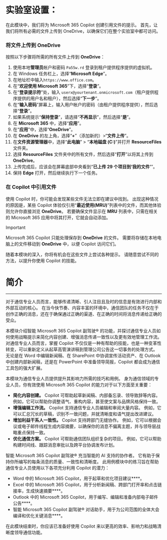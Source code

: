 # 实验室设置：

在此模块中，我们将为 Microsoft 365 Copilot 创建引用文件的提示。 首先，让我们将所有必需的文件上传到 OneDrive，以确保它们在整个实验室中都可访问。


### 将文件上传到 OneDrive

按照以下步骤将所需的所有文件上传到 **OneDrive**：

1. 使用本地**管理员**帐户和密码 `Pa55w.rd` 登录到租户提供程序提供的虚拟机。
2. 在 Windows 任务栏上，选择“**Microsoft Edge**”。
3. 在地址栏中输入`https://www.office.com`。
4. 在“**欢迎使用 Microsoft 365**”下，选择“**登录**”。
5. 在“**登录提示符**”处，输入 `userx@yourtenant.onmicrosoft.com`（租户提供程序提供的用户名和租户），然后选择“**下一步**”。
6. 在“**输入密码**”屏幕上，输入用户帐户的密码（由租户提供程序提供），然后选择“**登录**”。
7. 如果系统提示“**保持登录**”，请选择“**不再显示**”，然后选择“**是**”。
8. 在 **Microsoft 365** 中，选择“**应用**”。
9. 在“**应用**”中，选择“**OneDrive**”。
10. 在 **OneDrive** 的左上角，选择“**+**”（添加新的）>“**文件上传**”。
11. 在**文件资源管理器**中，选择“**此电脑**” > “**本地磁盘 (C:)**”并打开 **ResourceFiles** 文件夹。
12. 选择 **ResourceFiles** 文件夹中的所有文件，然后选择“**打开**”以将其上传到 **OneDrive**。
13. 上传完成后，应该会在屏幕底部中央看到“**已上传 29 个项目到‘我的文件’**”。
14. 保持 **Edge** 打开，然后继续执行下一个任务。

### 在 Copilot 中引用文件

使用 Copilot 时，你可能会发现某些文件无法立即在建议中找到。 出现这种情况的原因是，某些 Copilot 体验仅引用“**最近使用(MRU)**”列表中的文件，而其他体验则允许你直接浏览 **OneDrive**。 若要确保文件显示在 **MRU** 列表中，只需在相关的 Microsoft 365 应用中将其打开，它就会自动添加。

> [!IMPORTANT]
> Microsoft 365 Copilot 只能处理保存到 **OneDrive** 的文件。 需要将存储在本地电脑上的文件移动到 **OneDrive** 中，以便 Copilot 访问它们。

随着本模块的深入，你将有机会在这些文件上尝试各种提示。 请随意尝试不同的方法，以提升你使用 Copilot 的技能。

# 简介
---
对于通信专业人员而言，能够传递清晰、引人注目且及时的信息是有效进行内部和外部互动的核心。 在当今快节奏、内容丰富的环境中，通信团队的任务不仅在于创作正确的消息，还在于确保通过正确的渠道、在正确的时间将消息传递给正确的受众。

本模块介绍智能 Microsoft 365 Copilot 副驾驶® 的功能，并探讨通信专业人员如何使用战略提示来简化内容创建、增强消息传递一致性以及更有效地管理工作流。 对通信专业人员而言，掌握 Copilot 不仅仅是一种有帮助的技能，也是一种变革性转变，可以重新定义从起草高管演讲稿到管理公司公告这一切事务的处理方式。 无论是在 Word 中编辑新闻稿、在 SharePoint 中协调宣传活动资产、在 Outlook 中创建内部新闻稿，还是在 PowerPoint 中准备领导简报，Copilot 都会成为通信工具包的强大扩展。

本模块为通信专业人员提供提升其影响力所需的技巧和用例。 身为通信领域的专业人员，你有效使用 Microsoft 365 Copilot 的能力对于以下方面至关重要：

- **简化内容创建。** Copilot 可帮助起草新闻稿、内部备忘录、领导致辞等内容。 例如，它可以帮助你调整语气、重构内容，甚至使文案与品牌风格保持一致。
- **增强编辑工作流。** Copilot 支持通信专业人员编辑和审阅大量内容。 例如，它可以汇总冗长的草稿，识别不一致问题，并就清晰度和语气提出改进建议。
- **增加利益干系人一致性。** Copilot 支持跨部门无缝协作。 例如，它可以根据会议或电子邮件线程生成内容摘要，以确保你的消息不偏离主题，并与领导层战略重点保持一致。
- **优化通信方案。** Copilot 可帮助通信团队组织复杂的项目。 例如，它可以帮助构建时间线、跟踪消息审批以及跨平台协调发布计划。

智能 Microsoft 365 Copilot 副驾驶® 充当智能的 AI 支持的协作者。 它有助于保持你所编写的每条消息的质量、一致性和清晰度。 此用例模块中的练习旨在帮助通信专业人员使用以下各项充分利用 Copilot 的潜力：

- Word 中的 Microsoft 365 Copilot，用于起草和优化项目建议****。
- Excel 中的 Microsoft 365 Copilot，用于分析新闻稿、跨部门打开率和点击链接率，生成快速摘要****。
- Outlook 中的 Microsoft 365 Copilot，用于编写、编辑和准备内部电子邮件公告****。
- 智能 Microsoft 365 Copilot 副驾驶® 对话助手，用于为公司范围的全体大会编译和优化关键消息****。

在此模块结束时，你应该已准备好使用 Copilot 来以更高的效率、影响力和战略清晰度领导通信功能。
